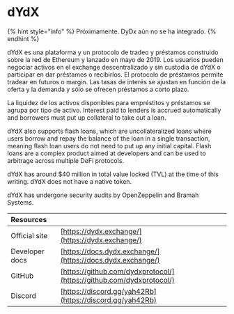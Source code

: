 # dYdX

{% hint style="info" %}
Próximamente. DyDx aún no se ha integrado.
{% endhint %}

dYdX es una plataforma y un protocolo de tradeo y préstamos construido sobre la red de Ethereum y lanzado en mayo de 2019. Los usuarios pueden negociar activos en el exchange descentralizado y sin custodia de dYdX o participar en dar préstamos o recibirlos. El protocolo de préstamos permite tradear en futuros o margin. Las tasas de interés se ajustan en función de la oferta y la demanda y sólo se ofrecen préstamos a corto plazo.

La liquidez de los activos disponibles para empréstitos y préstamos se agrupa por tipo de activo. Interest paid to lenders is accrued automatically and borrowers must put up collateral to take out a loan.

dYdX also supports flash loans, which are uncollateralized loans where users borrow and repay the balance of the loan in a single transaction, meaning flash loan users do not need to put up any initial capital. Flash loans are a complex product aimed at developers and can be used to arbitrage across multiple DeFi protocols.

dYdX has around $40 million in total value locked \(TVL\) at the time of this writing. dYdX does not have a native token.

dYdX has undergone security audits by OpenZeppelin and Bramah Systems.

| Resources      |                                                                      |
|:-------------- |:-------------------------------------------------------------------- |
| Official site  | [https://dydx.exchange/](https://dydx.exchange/)                     |
| Developer docs | [https://docs.dydx.exchange/](https://docs.dydx.exchange/)           |
| GitHub         | [https://github.com/dydxprotocol/](https://github.com/dydxprotocol/) |
| Discord        | [https://discord.gg/yah42Rb](https://discord.gg/yah42Rb)             |





